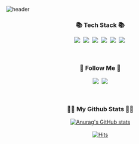 ![header](https://capsule-render.vercel.app/api?type=waving&color=gradient&height=280&section=header&text=Hi!%20I'm%20ChangHo!&fontSize=80)


<h3 align="center">📚 Tech Stack 📚</h3>
<p align="center">
  <img src="https://img.shields.io/badge/CSharp-239120?style=flat-square&logo=csharp&logoColor=white"/></a>&nbsp 
  <img src="https://img.shields.io/badge/Unity-000000?style=flat-square&logo=unity&logoColor=white"/></a>&nbsp
  <img src="https://img.shields.io/badge/HTML5-E34F26?style=flat-square&logo=html5&logoColor=white"/></a>&nbsp 
  <img src="https://img.shields.io/badge/CSS3-1572B6?style=flat-square&logo=css3&logoColor=white"/></a>&nbsp
  <img src="https://img.shields.io/badge/git-181717?style=flat-square&logo=git&logoColor=white"/></a>&nbsp 
  <img src="https://img.shields.io/badge/visualstudio-000000?style=flat-square&logo=visualstudio&logoColor=white"/></a>&nbsp
</p>  
<br>

<h3 align="center">🌈 Follow Me 🌈</h3>
<p align="center">
  <a href="https://phantomneon.notion.site/Resume-308bb82d49354350947d3ba6144f3883"><img src="https://img.shields.io/badge/notion-000000?style=flat-square&logo=notion&logoColor=white&link=https://phantomneon.notion.site/Resume-308bb82d49354350947d3ba6144f3883"/></a>&nbsp
  <a href="mailto:chho1365@gmail.com"><img src="https://img.shields.io/badge/Gmail-d14836?style=flat-square&logo=Gmail&logoColor=white&link=chho1365@gmail.com"/></a>
</p>
<br>



<h3 align="center">👩‍💻 My Github Stats 👩‍💻</h3>
<div align="center">

[![Anurag's GitHub stats](https://github-readme-stats.vercel.app/api?username=ChangHo-Github&hide_title=true&show_icons=true&include_all_commits=true&disable_animations=true&theme=vue)](https://github.com/anuraghazra/github-readme-stats)
<br>  
[![Hits](https://hits.seeyoufarm.com/api/count/incr/badge.svg?url=https%3A%2F%2Fgithub.com%2FChangHo-Github&count_bg=%23CD56A2&title_bg=%23AD25BE&icon=&icon_color=%23E7E7E7&title=hits&edge_flat=false)](https://hits.seeyoufarm.com)
</div>



